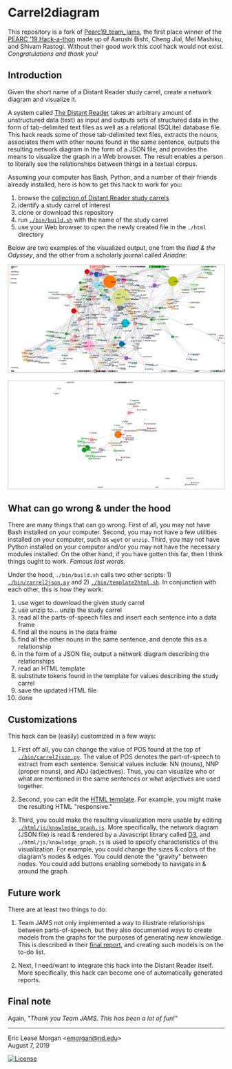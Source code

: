 # Carrel2diagram

This repository is a fork of [Pearc19_team_jams](https://github.com/shivamriky/Pearc19_team_jams), the first place winner of the [PEARC '19 Hack-a-thon](https://sciencegateways.org/engage/hackathon) made up of Aarushi Bisht, Cheng Jial, Mel Mashiku, and Shivam Rastogi. Without their good work this cool hack would not exist. *Congratulations and thank you!*


## Introduction

Given the short name of a Distant Reader study carrel, create a network diagram and visualize it.

A system called [The Distant Reader](https://distantreader.org) takes an arbitrary amount of unstructured data (text) as input and outputs sets of structured data in the form of tab-delimited text files as well as a relational (SQLite) database file. This hack reads some of those tab-delimited text files, extracts the nouns, associates them with other nouns found in the same sentence, outputs the resulting network diagram in the form of a JSON file, and provides the means to visualize the graph in a Web browser. The result enables a person to literally see the relationships between things in a textual corpus.

Assuming your computer has Bash, Python, and a number of their friends already installed, here is how to get this hack to work for you:

1. browse the [collection of Distant Reader study carrels](http://carrels.distantreader.org)
2. identify a study carrel of interest
3. clone or download this repository
4. run [`./bin/build.sh`](./bin/build.sh) with the name of the study carrel
5. use your Web browser to open the newly created file in the `./html` directory

Below are two examples of the visualized output, one from the *Iliad &amp; the Odyssey*, and the other from a scholarly journal called *Ariadne*:

![Iliad &amp; Odyssey](./etc/homer.png)

![Ariadne](./etc/ariadne.png)

## What can go wrong &amp; under the hood

There are many things that can go wrong. First of all, you may not have Bash installed on your computer. Second, you may not have a few utilities installed on your computer, such as `wget` or `unzip`. Third, you may not have Python installed on your computer and/or you may not have the necessary modules installed. On the other hand, if you have gotten this far, then I think things ought to work. *Famous last words.*

Under the hood, `./bin/build.sh` calls two other scripts: 1) [`./bin/carrel2json.py`](./bin/carrel2json.py) and 2) [`./bin/template2html.sh`](./bin/template2html.sh). In conjunction with each other, this is how they work:

1. use wget to download the given study carrel
2. use unzip to... unzip the study carrel
3. read all the parts-of-speech files and insert each sentence into a data frame
4. find all the nouns in the data frame
5. find all the other nouns in the same sentence, and denote this as a relationship
6. in the form of a JSON file, output a network diagram describing the relationships
7. read an HTML template
8. substitute tokens found in the template for values describing the study carrel
9. save the updated HTML file
10. done 


## Customizations

This hack can be (easily) customized in a few ways:

1. First off all, you can change the value of POS found at the top of [`./bin/carrel2json.py`](./bin/carrel2json.py). The value of POS denotes the part-of-speech to extract from each sentence. Sensical values include: NN (nouns), NNP (proper nouns), and ADJ (adjectives). Thus, you can visualize who or what are mentioned in the same sentences or what adjectives are used together.

2. Second, you can edit the [HTML template](./etc/template.htm). For example, you might make the resulting HTML "responsive."

3. Third, you could make the resulting visualization more usable by editing [`./html/js/knowledge_graph.js`](./html/js/knowledge_graph.js). More specifically, the network diagram (JSON file) is read &amp; rendered by a Javascript library called [D3](https://d3js.org), and `./html/js/knowledge_graph.js` is used to specify characteristics of the visualization. For example, you could change the sizes &amp; colors of the diagram's nodes &amp; edges. You could denote the "gravity" between nodes. You could add buttons enabling somebody to navigate in &amp; around the graph.


## Future work

There are at least two things to do:

1. Team JAMS not only implemented a way to illustrate relationships between parts-of-speech, but they also documented ways to create models from the graphs for the purposes of generating new knowledge. This is described in their [final report](./etc/final-report.html), and creating such models is on the to-do list.

2. Next, I need/want to integrate this hack into the Distant Reader itself. More specifically, this hack can become one of automatically generated reports.

## Final note

Again, *"Thank you Team JAMS. This has been a lot of fun!"*


--- 
Eric Lease Morgan &lt;emorgan@nd.edu&gt;  
August 7, 2019

[![License](https://img.shields.io/badge/License-Apache%202.0-blue.svg)](https://opensource.org/licenses/Apache-2.0)
